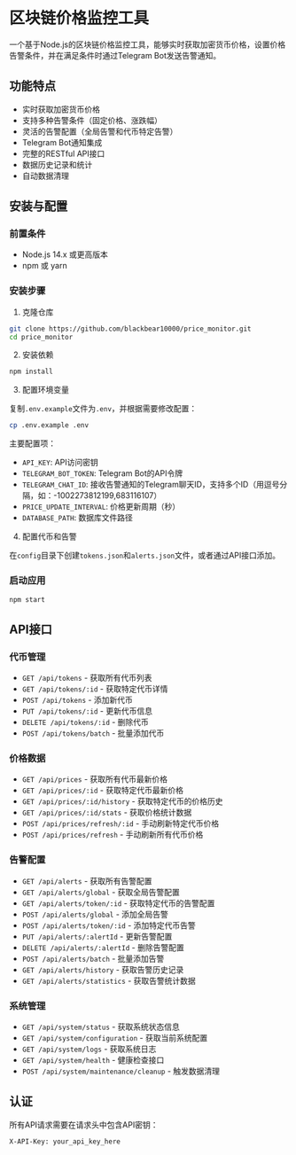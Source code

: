  # 区块链价格监控工具

一个基于Node.js的区块链价格监控工具，能够实时获取加密货币价格，设置价格告警条件，并在满足条件时通过Telegram Bot发送告警通知。

## 功能特点

- 实时获取加密货币价格
- 支持多种告警条件（固定价格、涨跌幅）
- 灵活的告警配置（全局告警和代币特定告警）
- Telegram Bot通知集成
- 完整的RESTful API接口
- 数据历史记录和统计
- 自动数据清理

## 安装与配置

### 前置条件

- Node.js 14.x 或更高版本
- npm 或 yarn

### 安装步骤

1. 克隆仓库

```bash
git clone https://github.com/blackbear10000/price_monitor.git
cd price_monitor
```

2. 安装依赖

```bash
npm install
```

3. 配置环境变量

复制`.env.example`文件为`.env`，并根据需要修改配置：

```bash
cp .env.example .env
```

主要配置项：

- `API_KEY`: API访问密钥
- `TELEGRAM_BOT_TOKEN`: Telegram Bot的API令牌
- `TELEGRAM_CHAT_ID`: 接收告警通知的Telegram聊天ID，支持多个ID（用逗号分隔，如：-1002273812199,683116107）
- `PRICE_UPDATE_INTERVAL`: 价格更新周期（秒）
- `DATABASE_PATH`: 数据库文件路径

4. 配置代币和告警

在`config`目录下创建`tokens.json`和`alerts.json`文件，或者通过API接口添加。

### 启动应用

```bash
npm start
```

## API接口

### 代币管理

- `GET /api/tokens` - 获取所有代币列表
- `GET /api/tokens/:id` - 获取特定代币详情
- `POST /api/tokens` - 添加新代币
- `PUT /api/tokens/:id` - 更新代币信息
- `DELETE /api/tokens/:id` - 删除代币
- `POST /api/tokens/batch` - 批量添加代币

### 价格数据

- `GET /api/prices` - 获取所有代币最新价格
- `GET /api/prices/:id` - 获取特定代币最新价格
- `GET /api/prices/:id/history` - 获取特定代币的价格历史
- `GET /api/prices/:id/stats` - 获取价格统计数据
- `POST /api/prices/refresh/:id` - 手动刷新特定代币价格
- `POST /api/prices/refresh` - 手动刷新所有代币价格

### 告警配置

- `GET /api/alerts` - 获取所有告警配置
- `GET /api/alerts/global` - 获取全局告警配置
- `GET /api/alerts/token/:id` - 获取特定代币的告警配置
- `POST /api/alerts/global` - 添加全局告警
- `POST /api/alerts/token/:id` - 添加特定代币告警
- `PUT /api/alerts/:alertId` - 更新告警配置
- `DELETE /api/alerts/:alertId` - 删除告警配置
- `POST /api/alerts/batch` - 批量添加告警
- `GET /api/alerts/history` - 获取告警历史记录
- `GET /api/alerts/statistics` - 获取告警统计数据

### 系统管理

- `GET /api/system/status` - 获取系统状态信息
- `GET /api/system/configuration` - 获取当前系统配置
- `GET /api/system/logs` - 获取系统日志
- `GET /api/system/health` - 健康检查接口
- `POST /api/system/maintenance/cleanup` - 触发数据清理

## 认证

所有API请求需要在请求头中包含API密钥：

```
X-API-Key: your_api_key_here
```

